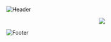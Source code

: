 <!-- HEADER BANNER -->
![Header](https://capsule-render.vercel.app/api?type=waving&height=201&color=gradient&text=From%20Ideas%20to%20Interfaces%20—%20Welcome%20to%20My%20Dev%20World%20&reversal=false&section=header&animation=twinkling&textBg=false&fontSize=30&descSize=0)

<!-- TYPING ANIMATION -->


<!-- SKILL ICONS -->
<p align="center">
  <a href="https://skillicons.dev">
    <img src="https://skillicons.dev/icons?i=git,ae,apple,au,aws,azure,blender,bootstrap,c,cs,cpp,css,dart,discord,dotnet,figma,flutter,github,githubactions,gmail,html,ai,instagram,java,js,linkedin,nodejs,notion,ps,php,pr,py,react,sublime,visualstudio,vscode" />
  </a>
</p>

<!-- FOOTER BANNER -->
![Footer](https://capsule-render.vercel.app/api?type=waving&height=200&color=gradient&reversal=true&section=footer)
